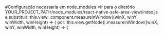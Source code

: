 #Configuração necessaria em node_modules
  *Ir para o diretório YOUR_PROJECT_PATH/node_modules/react-native-safe-area-view/index.js 
  e substituir:
    this.view._component.measureInWindow((winX, winY, winWidth, winHeight) => {
  por:
    this.view.getNode().measureInWindow((winX, winY, winWidth, winHeight) => {